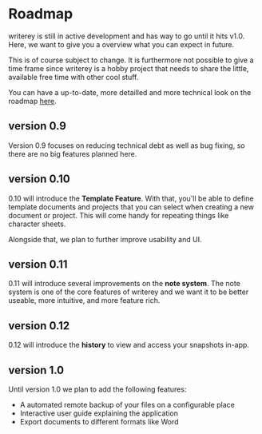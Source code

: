 # Roadmap

writerey is still in active development and has way to go until it hits v1.0. Here, we want to give you a overview what you can expect in future.

This is of course subject to change. It is furthermore not possible to give a time frame since writerey is a hobby project that needs to share the little, available free time with other cool stuff.

You can have a up-to-date, more detailled and more technical look on the roadmap [here](https://github.com/s-blu/writerey/projects/7).

## version 0.9

Version 0.9 focuses on reducing technical debt as well as bug fixing, so there are no big features planned here.

## version 0.10

0.10 will introduce the **Template Feature**. With that, you'll be able to define template documents and projects that you can select when creating a new document or project. This will come handy for repeating things like character sheets.

Alongside that, we plan to further improve usability and UI.

## version 0.11

0.11 will introduce several improvements on the **note system**. The note system is one of the core features of writerey and we want it to be better useable, more intuitive, and more feature rich.

## version 0.12

0.12 will introduce the **history** to view and access your snapshots in-app.

## version 1.0

Until version 1.0 we plan to add the following features:

- A automated remote backup of your files on a configurable place
- Interactive user guide explaining the application
- Export documents to different formats like Word
